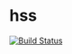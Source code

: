 # hss

[![Build Status](https://travis-ci.org/six-ddc/hss.svg?branch=master)](https://travis-ci.org/six-ddc/hss)
